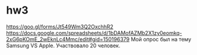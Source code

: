 # hw3
https://goo.gl/forms/Jt549Wm3Q2OxchhR2
https://docs.google.com/spreadsheets/d/1bDAMofAZMb2X1zy0eomkq-2xG6pKOmE_2wEknLc4Mmc/edit#gid=150196379
Мой опрос был на тему Samsung VS Apple. Участвовало 20 человек.
